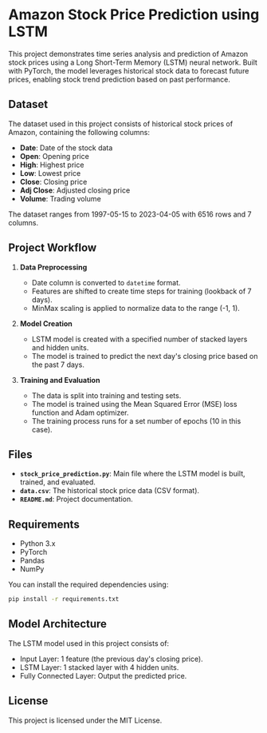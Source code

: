 # Amazon Stock Price Prediction using LSTM

This project demonstrates time series analysis and prediction of Amazon stock prices using a Long Short-Term Memory (LSTM) neural network. Built with PyTorch, the model leverages historical stock data to forecast future prices, enabling stock trend prediction based on past performance.

## Dataset

The dataset used in this project consists of historical stock prices of Amazon, containing the following columns:

- **Date**: Date of the stock data
- **Open**: Opening price
- **High**: Highest price
- **Low**: Lowest price
- **Close**: Closing price
- **Adj Close**: Adjusted closing price
- **Volume**: Trading volume

The dataset ranges from 1997-05-15 to 2023-04-05 with 6516 rows and 7 columns.

## Project Workflow

1. **Data Preprocessing**  
   - Date column is converted to `datetime` format.
   - Features are shifted to create time steps for training (lookback of 7 days).
   - MinMax scaling is applied to normalize data to the range (-1, 1).

2. **Model Creation**  
   - LSTM model is created with a specified number of stacked layers and hidden units.
   - The model is trained to predict the next day's closing price based on the past 7 days.

3. **Training and Evaluation**  
   - The data is split into training and testing sets.
   - The model is trained using the Mean Squared Error (MSE) loss function and Adam optimizer.
   - The training process runs for a set number of epochs (10 in this case).

## Files

- **`stock_price_prediction.py`**: Main file where the LSTM model is built, trained, and evaluated.
- **`data.csv`**: The historical stock price data (CSV format).
- **`README.md`**: Project documentation.

## Requirements

- Python 3.x
- PyTorch
- Pandas
- NumPy

You can install the required dependencies using:

```bash
pip install -r requirements.txt
```

## Model Architecture

The LSTM model used in this project consists of:

- Input Layer: 1 feature (the previous day's closing price).
- LSTM Layer: 1 stacked layer with 4 hidden units.
- Fully Connected Layer: Output the predicted price.

## License

This project is licensed under the MIT License.
